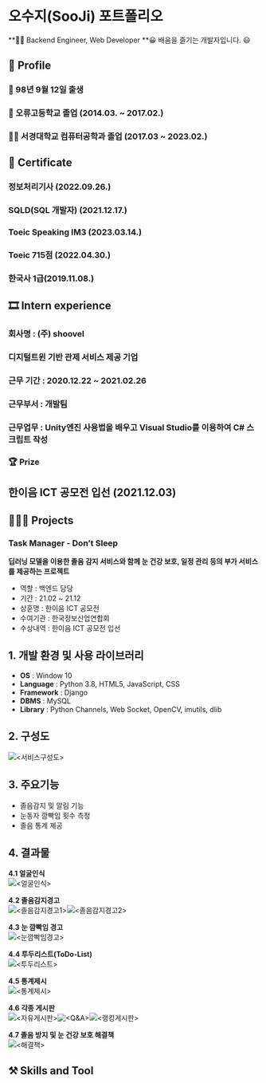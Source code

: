 # 오수지(SooJi) 포트폴리오
**👨‍💻 Backend Engineer, Web Developer
**😀  배움을 즐기는 개발자입니다. 😃


## 🔎 Profile
### 👶 98년 9월 12일 출생
### 🏫  오류고등학교 졸업 (2014.03. ~ 2017.02.)
### 👨‍🎓  서경대학교 컴퓨터공학과 졸업 (2017.03 ~ 2023.02.)


## 📑 Certificate
### 정보처리기사 (2022.09.26.)
### SQLD(SQL 개발자) (2021.12.17.)
### Toeic Speaking IM3 (2023.03.14.)
### Toeic 715점 (2022.04.30.)
### 한국사 1급(2019.11.08.)


## 🎞 Intern experience
### 회사명 : (주) shoovel
### 디지털트윈 기반 관제 서비스 제공 기업
### 근무 기간 : 2020.12.22 ~ 2021.02.26
### 근무부서 : 개발팀
### 근무업무 : Unity엔진 사용법을 배우고 Visual Studio를 이용하여 C# 스크립트 작성


### 🏆 Prize
## 한이음 ICT 공모전 입선 (2021.12.03)

## 👩🏻‍💻 Projects
### Task Manager - Don’t Sleep
**딥러닝 모델을 이용한 졸음 감지 서비스와 함께 눈 건강 보호, 일정 관리 등의 부가 서비스를 제공하는 프로젝트**
- 역할 : 백엔드 담당
- 기간 : 21.02 ~ 21.12
- 상훈명 : 한이음 ICT 공모전
- 수여기관 : 한국정보산업연합회
- 수상내역 : 한이음 ICT 공모전 입선

  
## 1. 개발 환경 및 사용 라이브러리
- **OS** : Window 10
- **Language** : Python 3.8, HTML5, JavaScript, CSS
- **Framework** : Django
- **DBMS** : MySQL
- **Library** : Python Channels, Web Socket, OpenCV, imutils, dlib

## 2. 구성도
![<서비스구성도>](/00_img/서비스구성도.png)   
## 3. 주요기능   
- 졸음감지 및 알림 기능
- 눈동자 깜빡임 횟수 측정
- 졸음 통계 제공

## 4. 결과물
**4.1 얼굴인식**   
![<얼굴인식>](/00_img/1.png)   

**4.2 졸음감지경고**   
![<졸음감지경고1>](/00_img/2.png)![<졸음감지경고2>](/00_img/3.png)   

**4.3 눈 깜빡임 경고**   
![<눈깜빡임경고>](/00_img/4.png)   

**4.4 투두리스트(ToDo-List)**   
![<투두리스트>](/00_img/6.png)   

**4.5 통계제시**   
![<통계제시>](/00_img/5.png)   

**4.6 각종 게시판**   
![<자유게시판>](/00_img/7.png)![<Q&A>](/00_img/8.png)![<랭킹게시판>](/00_img/10.png)  

**4.7 졸음 방지 및 눈 건강 보호 해결책**   
![<해결책>](/00_img/9.png)   


## ⚒️ Skills and Tool

